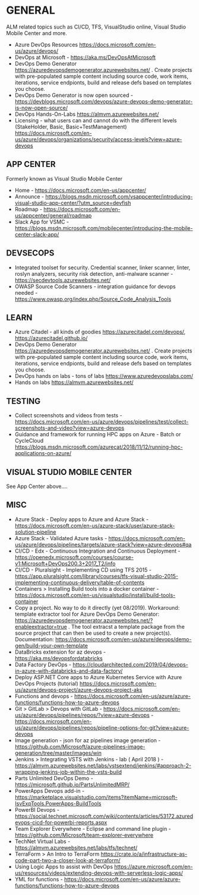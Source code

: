 # GENERAL

ALM related topics such as CI/CD, TFS, VisualStudio online, Visual Studio Mobile Center and more.

* Azure DevOps Resources <https://docs.microsoft.com/en-us/azure/devops/>
* DevOps at Microsoft - https://aka.ms/DevOpsAtMicrosoft
* DevOps Demo Generator <https://azuredevopsdemogenerator.azurewebsites.net/> .  Create projects with pre-populated sample content including source code, work items, iterations, service endpionts, build and release defs based on templates you choose.
* DevOps Demo Generator is now open sourced - https://devblogs.microsoft.com/devops/azure-devops-demo-generator-is-now-open-source/
* DevOps Hands-On-Labs <https://almvm.azurewebsites.net/>
* Licensing - what users can and cannot do with the different levels  (StakeHolder, Basic, Basic+TestManagement)
https://docs.microsoft.com/en-us/azure/devops/organizations/security/access-levels?view=azure-devops

## APP CENTER

Formerly known as Visual Studio Mobile Center

* Home - https://docs.microsoft.com/en-us/appcenter/
* Announce - https://blogs.msdn.microsoft.com/vsappcenter/introducing-visual-studio-app-center/?utm_source=devfish
* Roadmap - https://docs.microsoft.com/en-us/appcenter/general/roadmap
* Slack App for VSMC - https://blogs.msdn.microsoft.com/mobilecenter/introducing-the-mobile-center-slack-app/

## DEVSECOPS

* Integrated toolset for security.  Credential scanner, linker scanner, linter, roslyn analyzers, security risk detection, anti-malware scanner -  https://secdevtools.azurewebsites.net/
* OWASP Source Code Scanners - integration guidance for devops needed - https://www.owasp.org/index.php/Source_Code_Analysis_Tools

## LEARN

* Azure Citadel - all kinds of goodies <https://azurecitadel.com/devops/>, <https://azurecitadel.github.io/>
* DevOps Demo Generator <https://azuredevopsdemogenerator.azurewebsites.net/> .  Create projects with pre-populated sample content including source code, work items, iterations, service endpionts, build and release defs based on templates you choose.
* DevOps hands on labs - tons of labs <https://www.azuredevopslabs.com/>
* Hands on labs <https://almvm.azurewebsites.net/>

## TESTING

* Collect screenshots and videos from tests - https://docs.microsoft.com/en-us/azure/devops/pipelines/test/collect-screenshots-and-video?view=azure-devops
* Guidance and framework for running HPC apps on Azure - Batch or CycleCloud <https://blogs.msdn.microsoft.com/azurecat/2018/11/12/running-hpc-applications-on-azure/>

## VISUAL STUDIO MOBILE CENTER

See App Center above....

## MISC

* Azure Stack - Deploy apps to Azure and Azure Stack -https://docs.microsoft.com/en-us/azure-stack/user/azure-stack-solution-pipeline 
* Azure Stack - Validated Azure tasks - https://docs.microsoft.com/en-us/azure/devops/pipelines/targets/azure-stack?view=azure-devops#qa 
* CI/CD - Edx - Continuous Integration and Continuous Deployment - https://openedx.microsoft.com/courses/course-v1:Microsoft+DevOps200.3+2017_T2/info
* CI/CD - Pluralsight - Implementing CD using TFS 2015 - https://app.pluralsight.com/library/courses/tfs-visual-studio-2015-implementing-continuous-delivery/table-of-contents
* Containers > Installing Build tools into a docker container - https://docs.microsoft.com/en-us/visualstudio/install/build-tools-container
* Copy a project.  No way to do it directly (yet 08/2019).  Workaround: template extractor tool for Azure DevOps Demo Generator: https://azuredevopsdemogenerator.azurewebsites.net/?enableextractor=true . The tool extracst a template package from the source project that can then be used to create a new project(s).  Documentation: https://docs.microsoft.com/en-us/azure/devops/demo-gen/build-your-own-template
* DataBricks extension for az devops - https://aka.ms/devopsfordatabricks
* Data Factory DevOps - https://cloudarchitected.com/2019/04/devops-in-azure-with-databricks-and-data-factory/
* Deploy ASP.NET Core apps to Azure Kubernetes Service with Azure DevOps Projects (tutorial) <https://docs.microsoft.com/en-us/azure/devops-project/azure-devops-project-aks>
* Functions and devops - https://docs.microsoft.com/en-us/azure/azure-functions/functions-how-to-azure-devops
* Git > GitLab > Devops with GitLab - https://docs.microsoft.com/en-us/azure/devops/pipelines/repos/?view=azure-devops - 
https://docs.microsoft.com/en-us/azure/devops/pipelines/repos/pipeline-options-for-git?view=azure-devops
* Image generation - json for az pipelines image generation - https://github.com/Microsoft/azure-pipelines-image-generation/tree/master/images/win
* Jenkins > Integrating VSTS with Jenkins - lab ( April 2018 ) - <https://almvm.azurewebsites.net/labs/vstsextend/jenkins/#approach-2-wrapping-jenkins-job-within-the-vsts-build>
* Parts Unlimited DevOps Demo - https://microsoft.github.io/PartsUnlimitedMRP/
* PowerApps Devops add-in - https://marketplace.visualstudio.com/items?itemName=microsoft-IsvExpTools.PowerApps-BuildTools
* PowerBI Devops - https://social.technet.microsoft.com/wiki/contents/articles/53172.azuredevops-cicd-for-powerbi-reports.aspx
* Team Explorer Everywhere - Eclipse and command line plugin - https://github.com/Microsoft/team-explorer-everywhere
* TechNet Virtual Labs - https://almvm.azurewebsites.net/labs/tfs/technet/
* TerraForm > An Intro to TerraForm <https://crate.io/a/infrastructure-as-code-part-two-a-closer-look-at-terraform/>
* Using Logic Apps to assist with DevOps <https://azure.microsoft.com/en-us/resources/videos/extending-devops-with-serverless-logic-apps/>
* YML for functions - https://docs.microsoft.com/en-us/azure/azure-functions/functions-how-to-azure-devops
